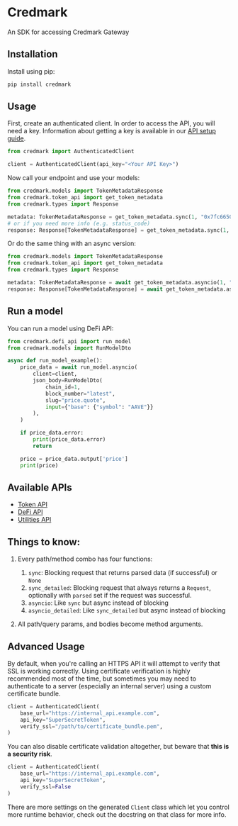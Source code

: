 # Credmark
An SDK for accessing Credmark Gateway

## Installation
Install using pip:

```bash
pip install credmark
```

## Usage
First, create an authenticated client. In order to access the API, you will need a key. Information about getting a key is available in our [API setup guide](https://docs.credmark.com/api-how-to-guide/).

```python
from credmark import AuthenticatedClient

client = AuthenticatedClient(api_key="<Your API Key>")
```

Now call your endpoint and use your models:

```python
from credmark.models import TokenMetadataResponse
from credmark.token_api import get_token_metadata
from credmark.types import Response

metadata: TokenMetadataResponse = get_token_metadata.sync(1, "0x7fc66500c84a76ad7e9c93437bfc5ac33e2ddae9", client=client)
# or if you need more info (e.g. status_code)
response: Response[TokenMetadataResponse] = get_token_metadata.sync(1, "0x7fc66500c84a76ad7e9c93437bfc5ac33e2ddae9", client=client)
```

Or do the same thing with an async version:

```python
from credmark.models import TokenMetadataResponse
from credmark.token_api import get_token_metadata
from credmark.types import Response

metadata: TokenMetadataResponse = await get_token_metadata.asyncio(1, "0x7fc66500c84a76ad7e9c93437bfc5ac33e2ddae9", client=client)
response: Response[TokenMetadataResponse] = await get_token_metadata.asyncio_detailed(1, "0x7fc66500c84a76ad7e9c93437bfc5ac33e2ddae9", client=client)
```

## Run a model
You can run a model using DeFi API:

```python
from credmark.defi_api import run_model
from credmark.models import RunModelDto

async def run_model_example():
    price_data = await run_model.asyncio(
        client=client,
        json_body=RunModelDto(
            chain_id=1, 
            block_number="latest", 
            slug="price.quote", 
            input={"base": {"symbol": "AAVE"}}
        ),
    )

    if price_data.error:
        print(price_data.error)
        return

    price = price_data.output['price']
    print(price)
```

## Available APIs
 - [Token API](credmark/docs/TokenAPI.md)
 - [DeFi API](credmark/docs/DeFiAPI.md)
 - [Utilities API](credmark/docs/Utilities.md)


## Things to know:
1. Every path/method combo has four functions:
    1. `sync`: Blocking request that returns parsed data (if successful) or `None`
    2. `sync_detailed`: Blocking request that always returns a `Request`, optionally with `parsed` set if the request was successful.
    3. `asyncio`: Like `sync` but async instead of blocking
    4. `asyncio_detailed`: Like `sync_detailed` but async instead of blocking

2. All path/query params, and bodies become method arguments.


## Advanced Usage
By default, when you're calling an HTTPS API it will attempt to verify that SSL is working correctly. Using certificate verification is highly recommended most of the time, but sometimes you may need to authenticate to a server (especially an internal server) using a custom certificate bundle.

```python
client = AuthenticatedClient(
    base_url="https://internal_api.example.com", 
    api_key="SuperSecretToken",
    verify_ssl="/path/to/certificate_bundle.pem",
)
```

You can also disable certificate validation altogether, but beware that **this is a security risk**.

```python
client = AuthenticatedClient(
    base_url="https://internal_api.example.com", 
    api_key="SuperSecretToken", 
    verify_ssl=False
)
```

There are more settings on the generated `Client` class which let you control more runtime behavior, check out the docstring on that class for more info.
